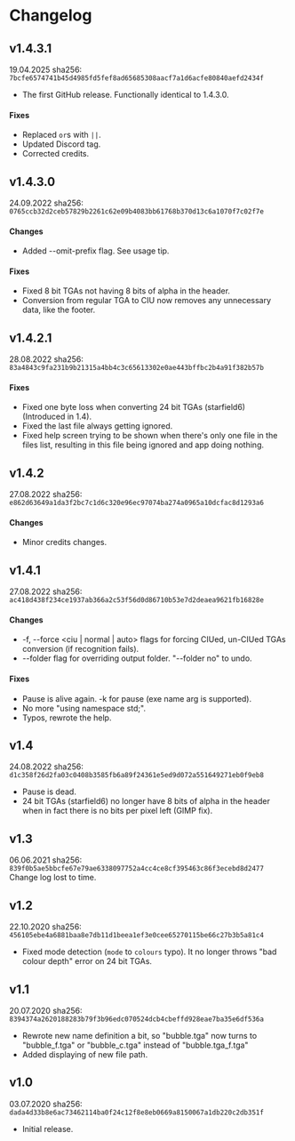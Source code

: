 # Changelog
## v1.4.3.1
19.04.2025
sha256: `7bcfe6574741b45d4985fd5fef8ad65685308aacf7a1d6acfe80840aefd2434f`
* The first GitHub release. Functionally identical to 1.4.3.0.
#### Fixes
* Replaced `or`s with `||`.
* Updated Discord tag.
* Corrected credits.

## v1.4.3.0
24.09.2022
sha256: `0765ccb32d2ceb57829b2261c62e09b4083bb61768b370d13c6a1070f7c02f7e`
#### Changes
* Added --omit-prefix flag. See usage tip.
#### Fixes
* Fixed 8 bit TGAs not having 8 bits of alpha in the header.
* Conversion from regular TGA to CIU now removes any unnecessary data, like the footer.


## v1.4.2.1
28.08.2022
sha256: `83a4843c9fa231b9b21315a4bb4c3c65613302e0ae443bffbc2b4a91f382b57b`
#### Fixes
* Fixed one byte loss when converting 24 bit TGAs (starfield6) (Introduced in 1.4).
* Fixed the last file always getting ignored.
* Fixed help screen trying to be shown when there's only one file in the files list, resulting in this file being ignored and app doing nothing.

## v1.4.2
27.08.2022
sha256: `e862d63649a1da3f2bc7c1d6c320e96ec97074ba274a0965a10dcfac8d1293a6`
#### Changes
* Minor credits changes.

## v1.4.1
27.08.2022
sha256: `ac418d438f234ce1937ab366a2c53f56d0d86710b53e7d2deaea9621fb16828e`
#### Changes
* -f, --force <ciu | normal | auto> flags for forcing CIUed, un-CIUed TGAs conversion (if recognition fails).
* --folder <path> flag for overriding output folder. "--folder no" to undo.
#### Fixes
* Pause is alive again. -k for pause (exe name arg is supported).
* No more "using namespace std;".
* Typos, rewrote the help.

## v1.4
24.08.2022
sha256: `d1c358f26d2fa03c0408b3585fb6a89f24361e5ed9d072a551649271eb0f9eb8`
* Pause is dead.
* 24 bit TGAs (starfield6) no longer have 8 bits of alpha in the header when in fact there is no bits per pixel left (GIMP fix).

## v1.3
06.06.2021
sha256: `839f0b5ae5bbcfe67e79ae6338097752a4cc4ce8cf395463c86f3ecebd8d2477`
Change log lost to time.

## v1.2
22.10.2020
sha256: `456105ebe4a6881baa8e7db11d1beea1ef3e0cee65270115be66c27b3b5a81c4`
* Fixed mode detection (`mode` to `colours` typo). It no longer throws "bad colour depth" error on 24 bit TGAs.

## v1.1
20.07.2020
sha256: `8394374a2620188283b79f3b96edc070524dcb4cbeffd928eae7ba35e6df536a`
* Rewrote new name definition a bit, so "bubble.tga" now turns to "bubble_f.tga" or "bubble_c.tga" instead of "bubble.tga_f.tga"
* Added displaying of new file path.

## v1.0
03.07.2020
sha256: `dada4d33b8e6ac73462114ba0f24c12f8e8eb0669a8150067a1db220c2db351f`
* Initial release.